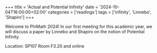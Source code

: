 +++
title = 'Actual and Potential Infinity'
date = '2024-10-04T16:00:00+02:00'
categories = ['readings']
tags = ['infinity', 'Linnebo', 'Shapiro']
+++

Welcome to PhiMath 2024! In our first meeting for this academic year, we will
discuss a paper by Linnebo and Shapiro on the notion of Potential Infinity.

Location: SP107 Room F3.20 and online

